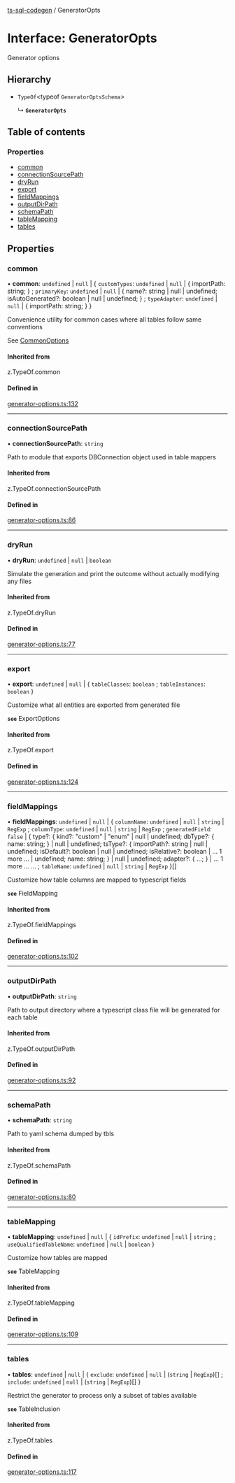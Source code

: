 [ts-sql-codegen](../README.md) / GeneratorOpts

# Interface: GeneratorOpts

Generator options

## Hierarchy

- `TypeOf`<typeof `GeneratorOptsSchema`\>

  ↳ **`GeneratorOpts`**

## Table of contents

### Properties

- [common](GeneratorOpts.md#common)
- [connectionSourcePath](GeneratorOpts.md#connectionsourcepath)
- [dryRun](GeneratorOpts.md#dryrun)
- [export](GeneratorOpts.md#export)
- [fieldMappings](GeneratorOpts.md#fieldmappings)
- [outputDirPath](GeneratorOpts.md#outputdirpath)
- [schemaPath](GeneratorOpts.md#schemapath)
- [tableMapping](GeneratorOpts.md#tablemapping)
- [tables](GeneratorOpts.md#tables)

## Properties

### common

• **common**: `undefined` \| ``null`` \| { `customTypes`: `undefined` \| ``null`` \| { importPath: string; } ; `primaryKey`: `undefined` \| ``null`` \| { name?: string \| null \| undefined; isAutoGenerated?: boolean \| null \| undefined; } ; `typeAdapter`: `undefined` \| ``null`` \| { importPath: string; }  }

Convenience utility for common cases where all tables
follow same conventions

See [CommonOptions](CommonOptions.md)

#### Inherited from

z.TypeOf.common

#### Defined in

[generator-options.ts:132](https://github.com/lorefnon/ts-sql-codegen/blob/57b704f/src/generator-options.ts#L132)

___

### connectionSourcePath

• **connectionSourcePath**: `string`

Path to module that exports DBConnection object used in table mappers

#### Inherited from

z.TypeOf.connectionSourcePath

#### Defined in

[generator-options.ts:86](https://github.com/lorefnon/ts-sql-codegen/blob/57b704f/src/generator-options.ts#L86)

___

### dryRun

• **dryRun**: `undefined` \| ``null`` \| `boolean`

Simulate the generation and print the outcome without actually modifying any files

#### Inherited from

z.TypeOf.dryRun

#### Defined in

[generator-options.ts:77](https://github.com/lorefnon/ts-sql-codegen/blob/57b704f/src/generator-options.ts#L77)

___

### export

• **export**: `undefined` \| ``null`` \| { `tableClasses`: `boolean` ; `tableInstances`: `boolean`  }

Customize what all entities are exported from generated file

**`see`** ExportOptions

#### Inherited from

z.TypeOf.export

#### Defined in

[generator-options.ts:124](https://github.com/lorefnon/ts-sql-codegen/blob/57b704f/src/generator-options.ts#L124)

___

### fieldMappings

• **fieldMappings**: `undefined` \| ``null`` \| { `columnName`: `undefined` \| ``null`` \| `string` \| `RegExp` ; `columnType`: `undefined` \| ``null`` \| `string` \| `RegExp` ; `generatedField`: ``false`` \| { type?: { kind?: "custom" \| "enum" \| null \| undefined; dbType?: { name: string; } \| null \| undefined; tsType?: { importPath?: string \| null \| undefined; isDefault?: boolean \| null \| undefined; isRelative?: boolean \| ... 1 more ... \| undefined; name: string; } \| null \| undefined; adapter?: { ...; } \| ... 1 more ... ... ; `tableName`: `undefined` \| ``null`` \| `string` \| `RegExp`  }[]

Customize how table columns are mapped to typescript fields

**`see`** FieldMapping

#### Inherited from

z.TypeOf.fieldMappings

#### Defined in

[generator-options.ts:102](https://github.com/lorefnon/ts-sql-codegen/blob/57b704f/src/generator-options.ts#L102)

___

### outputDirPath

• **outputDirPath**: `string`

Path to output directory where a typescript class file will be generated for each table

#### Inherited from

z.TypeOf.outputDirPath

#### Defined in

[generator-options.ts:92](https://github.com/lorefnon/ts-sql-codegen/blob/57b704f/src/generator-options.ts#L92)

___

### schemaPath

• **schemaPath**: `string`

Path to yaml schema dumped by tbls

#### Inherited from

z.TypeOf.schemaPath

#### Defined in

[generator-options.ts:80](https://github.com/lorefnon/ts-sql-codegen/blob/57b704f/src/generator-options.ts#L80)

___

### tableMapping

• **tableMapping**: `undefined` \| ``null`` \| { `idPrefix`: `undefined` \| ``null`` \| `string` ; `useQualifiedTableName`: `undefined` \| ``null`` \| `boolean`  }

Customize how tables are mapped

**`see`** TableMapping

#### Inherited from

z.TypeOf.tableMapping

#### Defined in

[generator-options.ts:109](https://github.com/lorefnon/ts-sql-codegen/blob/57b704f/src/generator-options.ts#L109)

___

### tables

• **tables**: `undefined` \| ``null`` \| { `exclude`: `undefined` \| ``null`` \| (`string` \| `RegExp`)[] ; `include`: `undefined` \| ``null`` \| (`string` \| `RegExp`)[]  }

Restrict the generator to process only a subset of tables
available

**`see`** TableInclusion

#### Inherited from

z.TypeOf.tables

#### Defined in

[generator-options.ts:117](https://github.com/lorefnon/ts-sql-codegen/blob/57b704f/src/generator-options.ts#L117)
